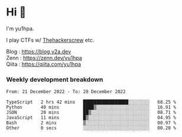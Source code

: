 # Hi 👋

I'm yu1hpa.

I play CTFs w/ [Thehackerscrew](https://www.thehackerscrew.team/) etc.

Blog : https://blog.y2a.dev  
Zenn : https://zenn.dev/yu1hpa  
Qiita : https://qiita.com/yu1hpa  

### Weekly development breakdown

<!--START_SECTION:waka-->

```text
From: 21 December 2022 - To: 28 December 2022

TypeScript   2 hrs 42 mins   █████████████████░░░░░░░░   68.25 %
Python       40 mins         ████▒░░░░░░░░░░░░░░░░░░░░   16.91 %
JSON         20 mins         ██▒░░░░░░░░░░░░░░░░░░░░░░   08.71 %
JavaScript   11 mins         █▒░░░░░░░░░░░░░░░░░░░░░░░   04.95 %
Bash         2 mins          ▒░░░░░░░░░░░░░░░░░░░░░░░░   00.97 %
Other        0 secs          ░░░░░░░░░░░░░░░░░░░░░░░░░   00.20 %
```

<!--END_SECTION:waka-->

